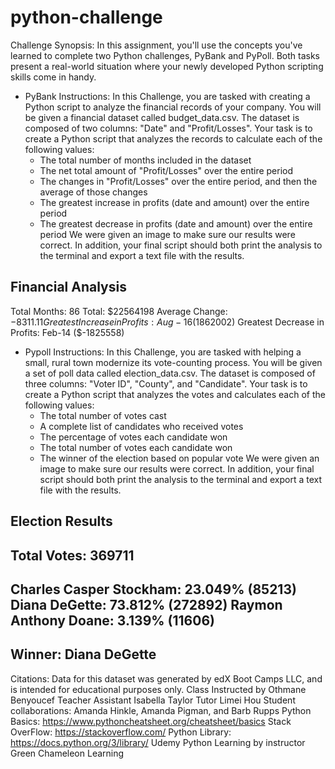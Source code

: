 # python-challenge

Challenge Synopsis:
In this assignment, you'll use the concepts you've learned to complete two Python challenges, PyBank and PyPoll. Both tasks present a real-world situation where your newly developed Python scripting skills come in handy.

- PyBank Instructions:
In this Challenge, you are tasked with creating a Python script to analyze the financial records of your company. You will be given a financial dataset called budget_data.csv. The dataset is composed of two columns: "Date" and "Profit/Losses". Your task is to create a Python script that analyzes the records to calculate each of the following values:
  - The total number of months included in the dataset
  - The net total amount of "Profit/Losses" over the entire period
  - The changes in "Profit/Losses" over the entire period, and then the average of those changes
  - The greatest increase in profits (date and amount) over the entire period
  - The greatest decrease in profits (date and amount) over the entire period
We were given an image to make sure our results were correct. In addition, your final script should both print the analysis to the terminal and export a text file with the results.

Financial Analysis
------------------
Total Months: 86
Total: $22564198
Average Change: $-8311.11
Greatest Increase in Profits: Aug-16 ($1862002)
Greatest Decrease in Profits: Feb-14 ($-1825558)

- Pypoll Instructions:
In this Challenge, you are tasked with helping a small, rural town modernize its vote-counting process. You will be given a set of poll data called election_data.csv. The dataset is composed of three columns: "Voter ID", "County", and "Candidate". Your task is to create a Python script that analyzes the votes and calculates each of the following values:
  - The total number of votes cast
  -  A complete list of candidates who received votes
  -  The percentage of votes each candidate won
  -  The total number of votes each candidate won
  -  The winner of the election based on popular vote
We were given an image to make sure our results were correct. In addition, your final script should both print the analysis to the terminal and export a text file with the results.

Election Results
-------------------------
Total Votes: 369711
-------------------------
Charles Casper Stockham: 23.049% (85213)
Diana DeGette: 73.812% (272892)
Raymon Anthony Doane: 3.139% (11606)
-------------------------
Winner: Diana DeGette
-------------------------

Citations:
Data for this dataset was generated by edX Boot Camps LLC, and is intended for educational purposes only.
Class Instructed by Othmane Benyoucef
Teacher Assistant Isabella Taylor
Tutor Limei Hou
Student collaborations: Amanda Hinkle, Amanda Pigman, and Barb Rupps
Python Basics: https://www.pythoncheatsheet.org/cheatsheet/basics
Stack OverFlow: https://stackoverflow.com/
Python Library: https://docs.python.org/3/library/
Udemy Python Learning by instructor Green Chameleon Learning


